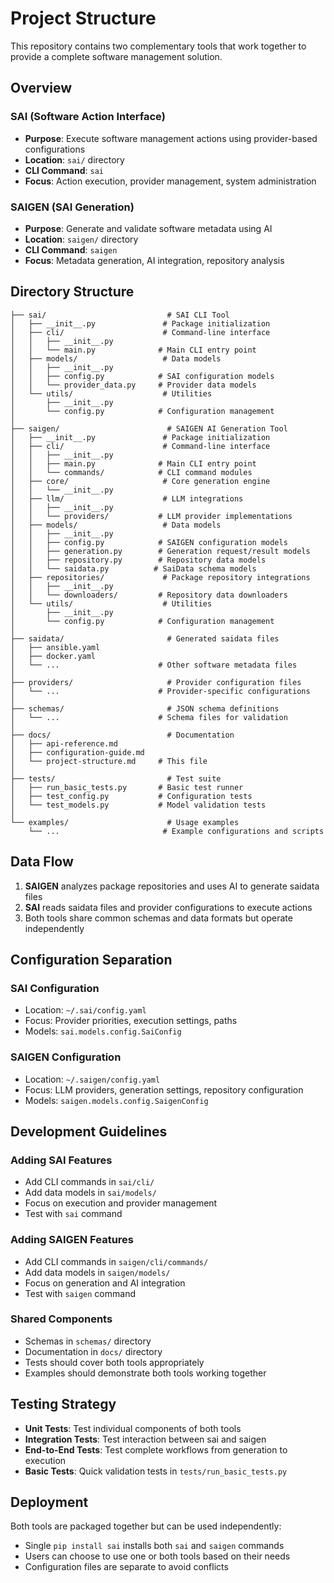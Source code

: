 # Project Structure

This repository contains two complementary tools that work together to provide a complete software management solution.

## Overview

### SAI (Software Action Interface)
- **Purpose**: Execute software management actions using provider-based configurations
- **Location**: `sai/` directory
- **CLI Command**: `sai`
- **Focus**: Action execution, provider management, system administration

### SAIGEN (SAI Generation)
- **Purpose**: Generate and validate software metadata using AI
- **Location**: `saigen/` directory  
- **CLI Command**: `saigen`
- **Focus**: Metadata generation, AI integration, repository analysis

## Directory Structure

```
├── sai/                           # SAI CLI Tool
│   ├── __init__.py               # Package initialization
│   ├── cli/                      # Command-line interface
│   │   ├── __init__.py
│   │   └── main.py              # Main CLI entry point
│   ├── models/                   # Data models
│   │   ├── __init__.py
│   │   ├── config.py            # SAI configuration models
│   │   └── provider_data.py     # Provider data models
│   └── utils/                    # Utilities
│       ├── __init__.py
│       └── config.py            # Configuration management
│
├── saigen/                        # SAIGEN AI Generation Tool
│   ├── __init__.py               # Package initialization
│   ├── cli/                      # Command-line interface
│   │   ├── __init__.py
│   │   ├── main.py              # Main CLI entry point
│   │   └── commands/            # CLI command modules
│   ├── core/                     # Core generation engine
│   │   └── __init__.py
│   ├── llm/                      # LLM integrations
│   │   ├── __init__.py
│   │   └── providers/           # LLM provider implementations
│   ├── models/                   # Data models
│   │   ├── __init__.py
│   │   ├── config.py            # SAIGEN configuration models
│   │   ├── generation.py        # Generation request/result models
│   │   ├── repository.py        # Repository data models
│   │   └── saidata.py          # SaiData schema models
│   ├── repositories/             # Package repository integrations
│   │   ├── __init__.py
│   │   └── downloaders/         # Repository data downloaders
│   └── utils/                    # Utilities
│       ├── __init__.py
│       └── config.py            # Configuration management
│
├── saidata/                       # Generated saidata files
│   ├── ansible.yaml
│   ├── docker.yaml
│   └── ...                      # Other software metadata files
│
├── providers/                     # Provider configuration files
│   └── ...                      # Provider-specific configurations
│
├── schemas/                       # JSON schema definitions
│   └── ...                      # Schema files for validation
│
├── docs/                          # Documentation
│   ├── api-reference.md
│   ├── configuration-guide.md
│   └── project-structure.md     # This file
│
├── tests/                         # Test suite
│   ├── run_basic_tests.py       # Basic test runner
│   ├── test_config.py           # Configuration tests
│   └── test_models.py           # Model validation tests
│
└── examples/                      # Usage examples
    └── ...                       # Example configurations and scripts
```

## Data Flow

1. **SAIGEN** analyzes package repositories and uses AI to generate saidata files
2. **SAI** reads saidata files and provider configurations to execute actions
3. Both tools share common schemas and data formats but operate independently

## Configuration Separation

### SAI Configuration
- Location: `~/.sai/config.yaml`
- Focus: Provider priorities, execution settings, paths
- Models: `sai.models.config.SaiConfig`

### SAIGEN Configuration  
- Location: `~/.saigen/config.yaml`
- Focus: LLM providers, generation settings, repository configuration
- Models: `saigen.models.config.SaigenConfig`

## Development Guidelines

### Adding SAI Features
- Add CLI commands in `sai/cli/`
- Add data models in `sai/models/`
- Focus on execution and provider management
- Test with `sai` command

### Adding SAIGEN Features
- Add CLI commands in `saigen/cli/commands/`
- Add data models in `saigen/models/`
- Focus on generation and AI integration
- Test with `saigen` command

### Shared Components
- Schemas in `schemas/` directory
- Documentation in `docs/` directory
- Tests should cover both tools appropriately
- Examples should demonstrate both tools working together

## Testing Strategy

- **Unit Tests**: Test individual components of both tools
- **Integration Tests**: Test interaction between sai and saigen
- **End-to-End Tests**: Test complete workflows from generation to execution
- **Basic Tests**: Quick validation tests in `tests/run_basic_tests.py`

## Deployment

Both tools are packaged together but can be used independently:
- Single `pip install sai` installs both `sai` and `saigen` commands
- Users can choose to use one or both tools based on their needs
- Configuration files are separate to avoid conflicts